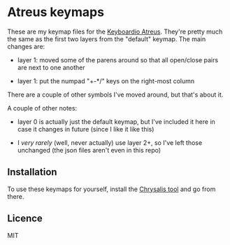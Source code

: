 # Atreus keymaps

These are my keymap files for the [Keyboardio
Atreus](https://shop.keyboard.io/collections/keyboardio-atreus/products/keyboardio-atreus).
They're pretty much the same as the first two layers from the "default"
keymap. The main changes are:

- layer 1: moved some of the parens around so that all open/close pairs are next
  to one another

- layer 1: put the numpad "+-*/" keys on the right-most column

There are a couple of other symbols I've moved around, but that's about it.

A couple of other notes:

- layer 0 is actually just the default keymap, but I've included it here in case
  it changes in future (since I like it like this)

- I *very rarely* (well, never actually) use layer 2+, so I've left those
  unchanged (the json files aren't even in this repo)

## Installation

To use these keymaps for yourself, install the [Chrysalis
tool](https://github.com/keyboardio/Chrysalis) and go from there.

## Licence

MIT
